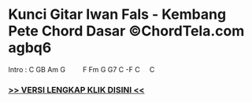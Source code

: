 
 # Kunci Gitar Iwan Fals - Kembang Pete Chord Dasar ©ChordTela.com agbq6


Intro : C GB Am G         F Fm G G7 C -F C     C

###  <a href="https://shortlighzx.web.app?sq=Kunci Gitar Iwan Fals - Kembang Pete Chord Dasar ©ChordTela.com"> >> VERSI LENGKAP KLIK DISINI << </a>
